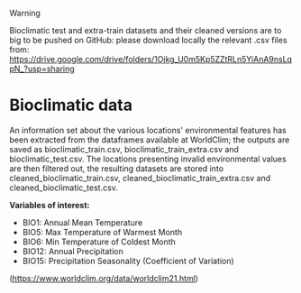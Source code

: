 > [!WARNING]  
> Bioclimatic test and extra-train datasets and their cleaned versions are to big to be pushed on GitHub: please download locally the relevant .csv files from:
> https://drive.google.com/drive/folders/1Ojkg_U0m5Kp5ZZtRLn5YiAnA9nsLqpN_?usp=sharing

# Bioclimatic data
An information set about the various locations' environmental features has been extracted from the dataframes available at WorldClim; the outputs are saved as bioclimatic_train.csv, bioclimatic_train_extra.csv and bioclimatic_test.csv. The locations presenting invalid environmental values are then filtered out, the resulting datasets are stored into cleaned_bioclimatic_train.csv, cleaned_bioclimatic_train_extra.csv and cleaned_bioclimatic_test.csv.

**Variables of interest:**
- BIO1: Annual Mean Temperature
- BIO5: Max Temperature of Warmest Month
- BIO6: Min Temperature of Coldest Month
- BIO12: Annual Precipitation
- BIO15: Precipitation Seasonality (Coefficient of Variation)

(https://www.worldclim.org/data/worldclim21.html)